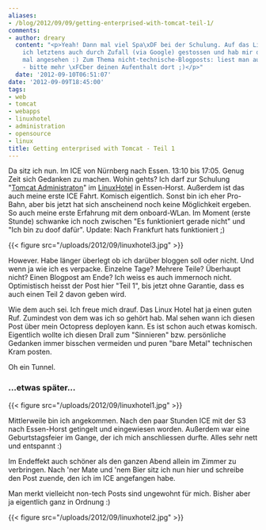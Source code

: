 ```yaml
---
aliases:
- /blog/2012/09/09/getting-enterprised-with-tomcat-teil-1/
comments:
- author: dreary
  content: "<p>Yeah! Dann mal viel Spa\xDF bei der Schulung. Auf das Linux-Hotel bin
    ich letztens auch durch Zufall (via Google) gestossen und hab mir deren Website
    mal angesehen :) Zum Thema nicht-technische-Blogposts: liest man auch gerne mal
    - bitte mehr \xFCber deinen Aufenthalt dort ;)</p>"
  date: '2012-09-10T06:51:07'
date: '2012-09-09T18:45:00'
tags:
- web
- tomcat
- webapps
- linuxhotel
- administration
- opensource
- linux
title: Getting enterprised with Tomcat - Teil 1
---
```


Da sitz ich nun. Im ICE von Nürnberg nach Essen. 13:10 bis 17:05. Genug Zeit
sich Gedanken zu machen. Wohin gehts? Ich darf zur Schulung "[Tomcat Administraton](http://www.linuxhotel.de/kurs/tomcat/)" im
[LinuxHotel](http://linuxhotel.de) in Essen-Horst. Außerdem ist das auch meine erste ICE Fahrt.
Komisch eigentlich. Sonst bin ich eher Pro-Bahn, aber bis jetzt hat sich
anscheinend noch keine Möglichkeit ergeben. So auch meine erste Erfahrung mit
dem onboard-WLan. Im Moment (erste Stunde) schwanke ich noch zwischen "Es
funktioniert gerade nicht" und "Ich bin zu doof dafür". Update: Nach Frankfurt
hats funktioniert ;)

{{< figure src="/uploads/2012/09/linuxhotel3.jpg" >}}

However. Habe länger überlegt ob ich darüber bloggen soll oder nicht. Und wenn ja wie
ich es verpacke. Einzelne Tage? Mehrere Teile? Überhaupt nicht? Einen Blogpost am Ende? Ich weiss
es auch immernoch nicht. Optimistisch heisst der Post hier "Teil 1", bis jetzt
ohne Garantie, dass es auch einen Teil 2 davon geben wird.

Wie dem auch sei. Ich freue mich drauf. Das Linux Hotel hat ja einen guten
Ruf. Zumindest von dem was ich so gehört hab. Mal sehen wann ich diesen Post
über mein Octopress deployen kann. Es ist schon auch etwas komisch. Eigentlich
wollte ich diesen Drall zum "Sinnieren" bzw. persönliche Gedanken immer bisschen
vermeiden und puren "bare Metal" technischen Kram posten.

Oh ein Tunnel.

### ...etwas später...

{{< figure src="/uploads/2012/09/linuxhotel1.jpg" >}}

Mittlerweile bin ich angekommen. Nach den paar Stunden ICE mit der S3 nach
Essen-Horst getingelt und eingewiesen worden. Außerdem war eine Geburtstagsfeier
im Gange, der ich mich anschliessen durfte. Alles sehr nett und entspannt :)

Im Endeffekt auch schöner als den ganzen Abend allein im Zimmer zu
verbringen. Nach 'ner Mate und 'nem Bier sitz ich nun hier und schreibe den Post zuende, den
ich im ICE angefangen habe.

Man merkt vielleicht non-tech Posts sind ungewohnt für mich. Bisher aber ja
eigentlich ganz in Ordnung :)

{{< figure src="/uploads/2012/09/linuxhotel2.jpg" >}}